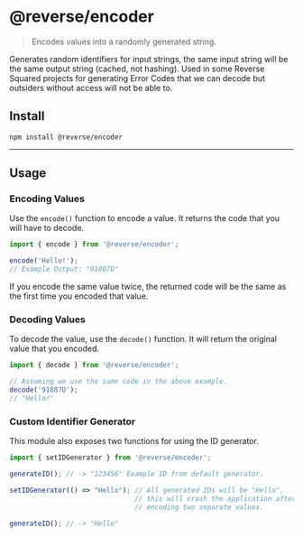 # @reverse/encoder
> Encodes values into a randomly generated string.

Generates random identifiers for input strings, the same input string will be the same output
string (cached, not hashing). Used in some Reverse Squared projects for generating Error Codes
that we can decode but outsiders without access will not be able to.

## Install
```
npm install @reverse/encoder
```

---

## Usage
### Encoding Values
Use the `encode()` function to encode a value. It returns the code that you will have to decode.
```js
import { encode } from '@reverse/encoder';

encode('Hello!');
// Example Output: "91887D"
```

If you encode the same value twice, the returned code will be the same as the first time you encoded that value.

### Decoding Values
To decode the value, use the `decode()` function. It will return the original value that you encoded.
```js
import { decode } from '@reverse/encoder';

// Assuming we use the same code in the above example.
decode('91887D');
// "Hello!"
```

### Custom Identifier Generator
This module also exposes two functions for using the ID generator.

```js
import { setIDGenerator } from '@reverse/encoder';

generateID(); // -> "123456" Example ID from default generator.

setIDGenerator(() => "Hello"); // All generated IDs will be "Hello",
                               // this will crash the application after
                               // encoding two separate values.

generateID(); // -> "Hello"
```
